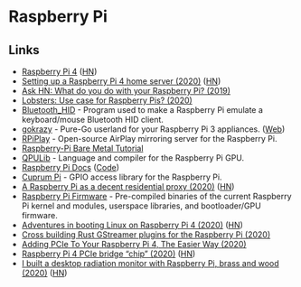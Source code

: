 # Raspberry Pi

## Links

* [Raspberry Pi 4](https://www.raspberrypi.org/blog/raspberry-pi-4-on-sale-now-from-35/) \([HN](https://news.ycombinator.com/item?id=20260863)\)
* [Setting up a Raspberry Pi 4 home server \(2020\)](https://smalldata.tech/blog/2019/07/12/setting-up-a-raspberry-pi-4-home-server) \([HN](https://news.ycombinator.com/item?id=22374093)\)
* [Ask HN: What do you do with your Raspberry Pi? \(2019\)](https://news.ycombinator.com/item?id=20264911)
* [Lobsters: Use case for Raspberry Pis? \(2020\)](https://lobste.rs/s/eld6l5/use_case_for_raspberry_pis)
* [Bluetooth\_HID](https://github.com/AnesBenmerzoug/Bluetooth_HID) - Program used to make a Raspberry Pi emulate a keyboard/mouse Bluetooth HID client.
* [gokrazy](https://github.com/gokrazy/gokrazy) - Pure-Go userland for your Raspberry Pi 3 appliances. \([Web](https://gokrazy.org/)\)
* [RPiPlay](https://github.com/FD-/RPiPlay) - Open-source AirPlay mirroring server for the Raspberry Pi.
* [Raspberry-Pi Bare Metal Tutorial](https://github.com/BrianSidebotham/arm-tutorial-rpi)
* [QPULib](https://github.com/mn416/QPULib) - Language and compiler for the Raspberry Pi GPU.
* [Raspberry Pi Docs](https://www.raspberrypi.org/documentation/) \([Code](https://github.com/raspberrypi/documentation)\)
* [Cuprum Pi](https://github.com/inre/cupi) - GPIO access library for the Raspberry Pi.
* [A Raspberry Pi as a decent residential proxy \(2020\)](https://wiringbits.net/wiringbits/2020/06/07/a-raspberry-pi-as-a-decent-residential-proxy.html) \([HN](https://news.ycombinator.com/item?id=23456515)\)
* [Raspberry Pi Firmware](https://github.com/raspberrypi/firmware) - Pre-compiled binaries of the current Raspberry Pi kernel and modules, userspace libraries, and bootloader/GPU firmware.
* [Adventures in booting Linux on Raspberry Pi 4 \(2020\)](https://blog.mostlypointless.dev/posts/net-boot-rpi/) \([HN](https://news.ycombinator.com/item?id=23666564)\)
* [Cross building Rust GStreamer plugins for the Raspberry Pi \(2020\)](https://www.collabora.com/news-and-blog/blog/2020/06/23/cross-building-rust-gstreamer-plugins-for-the-raspberry-pi/)
* [Adding PCIe To Your Raspberry Pi 4, The Easier Way \(2020\)](https://hackaday.com/2020/07/01/adding-pcie-to-your-raspberry-pi-4-the-easier-way/)
* [Raspberry Pi 4 PCIe bridge “chip” \(2020\)](https://blog.zakkemble.net/rpi4-pci-express-bridge-chip/) \([HN](https://news.ycombinator.com/item?id=23701208)\)
* [I built a desktop radiation monitor with Raspberry Pi, brass and wood \(2020\)](https://www.balena.io/blog/show-tell-a-steampunk-desktop-background-radiation-monitor/) \([HN](https://news.ycombinator.com/item?id=23756964)\)

